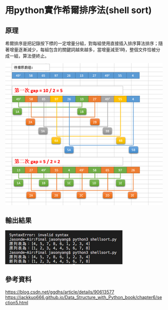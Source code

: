 # 用python實作希爾排序法(shell sort)

## 原理
希爾排序是把記錄按下標的一定增量分組，對每組使用直接插入排序算法排序；隨著增量逐漸減少，每組包含的關鍵詞越來越多，當增量減至1時，整個文件恰被分成一組，算法便終止。

![GITHUB]( https://github.com/yangsongyuan/se109a/blob/master/Final/picture/shellsort.png "圖片名稱")

## 輸出結果

![GITHUB]( https://github.com/yangsongyuan/se109a/blob/master/Final/picture/%E7%B5%90%E6%9E%9C.png "圖片名稱")
## 參考資料
https://blog.csdn.net/ggdhs/article/details/90613577
https://jackkuo666.github.io/Data_Structure_with_Python_book/chapter6/section5.html
